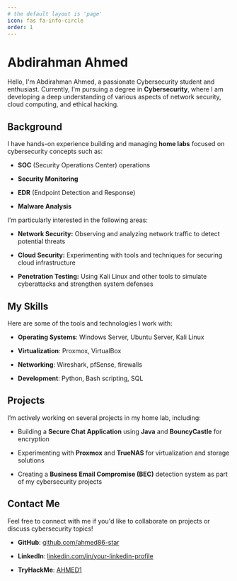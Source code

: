 ```yaml
---
# the default layout is 'page'
icon: fas fa-info-circle
order: 1
---
```


>

# Abdirahman Ahmed

Hello, I'm Abdirahman Ahmed, a passionate Cybersecurity student and enthusiast. Currently, I'm pursuing a degree in **Cybersecurity**, where I am developing a deep understanding of various aspects of network security, cloud computing, and ethical hacking.


## Background




I have hands-on experience building and managing **home labs** focused on cybersecurity concepts such as:




- **SOC** (Security Operations Center) operations

- **Security Monitoring**

- **EDR** (Endpoint Detection and Response)

- **Malware Analysis**




I'm particularly interested in the following areas:




- **Network Security:** Observing and analyzing network traffic to detect potential threats

- **Cloud Security:** Experimenting with tools and techniques for securing cloud infrastructure

- **Penetration Testing:** Using Kali Linux and other tools to simulate cyberattacks and strengthen system defenses




## My Skills




Here are some of the tools and technologies I work with:




- **Operating Systems**: Windows Server, Ubuntu Server, Kali Linux

- **Virtualization**: Proxmox, VirtualBox

- **Networking**: Wireshark, pfSense, firewalls

- **Development**: Python, Bash scripting, SQL




## Projects




I’m actively working on several projects in my home lab, including:




- Building a **Secure Chat Application** using **Java** and **BouncyCastle** for encryption

- Experimenting with **Proxmox** and **TrueNAS** for virtualization and storage solutions

- Creating a **Business Email Compromise (BEC)** detection system as part of my cybersecurity projects




## Contact Me




Feel free to connect with me if you'd like to collaborate on projects or discuss cybersecurity topics!




- **GitHub**: [github.com/ahmed86-star](https://github.com/ahmed86-star)

- **LinkedIn**: [linkedin.com/in/your-linkedin-profile](https://linkedin.com/in/your-linkedin-profile)

- **TryHackMe**: [AHMED1](https://tryhackme.com/p/AHMED1)










